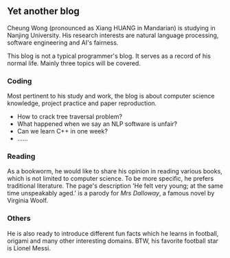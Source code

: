 ## Yet another blog

Cheung Wong (pronounced as Xiang HUANG in Mandarian) is studying in Nanjing University. His research interests are natural language processing, software engineering and AI's fairness.

This blog is not a typical programmer's blog. It serves as a record of his normal life. Mainly three topics will be covered.

### Coding

Most pertinent to his study and work, the blog is about computer science knowledge, project practice and paper reproduction. 

- How to crack tree traversal problem?
- What happened when we say an NLP software is unfair?
- Can we learn C++ in one week?
- ......

### Reading

As a bookworm, he would like to share his opinion in reading various books, which is not limited to computer science. To be more specific, he prefers traditional literature. The page's description 'He felt very young; at the same time unspeakably aged.' is a parody for _Mrs Dalloway_, a famous novel by Virginia Woolf.

### Others

He is also ready to introduce different fun facts which he learns in football, origami and many other interesting domains. BTW, his favorite football star is Lionel Messi. 